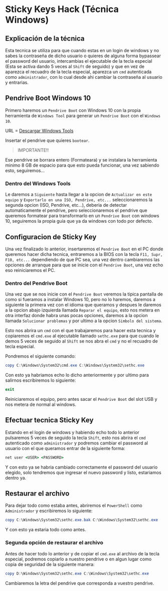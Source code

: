 # Sticky Keys Hack (Técnica Windows)

## Explicación de la técnica

Esta tecnica se utiliza para que cuando estas en un login de windows y no sabes la contraseña de dicho usuario o quieres de alguna forma bypassear el password del usuario, intercambias el ejecutable de la tecla especial (Esta se activa dando 5 veces al `Shift` de seguido) y que en vez de aparezca el recuadro de la tecla especial, aparezca un `cmd` autenticada como `administrador`, con lo cual desde ahi cambiar la contraseña al usuario y entrarias.

## Pendrive Boot Windows 10

Primero haremos un `Pendrive Boot` con Windows 10 con la propia herramienta de `Windows Tool` para generar un `Pendrive Boot` con el `Windows 10`.

URL = [Descargar Windows Tools](https://www.microsoft.com/es-es/software-download/windows10?msockid=2284017e9b096c8a2198147d9abc6d27)

Insertar el pendrive que quieres `bootear`.

> IMPORTANTE!!

Ese pendrive se borrara entero (Formateara) y se instalara la herramienta minimo 8 GB de espacio para que esto pueda funcionar, una vez sabiendo esto, seguiremos...

### Dentro del Windows Tools

Le daremos a `Siguiente` hasta llegar a la opcion de `Actualizar en este equipo` y `Exportarlo en una ISO, Pendrive, etc...` seleccionaremos la segunda opcion (ISO, Pendrive, etc...), deberia de detectar automaticamente el pendrive, pero seleccionaremos el pendrive que queremos formatear para transformarlo en un `Pendrive Boot` con windows 10, seguiremos la propia guia que ya da windows con todo por defecto.

## Configuracion de Sticky Key

Una vez finalizado lo anterior, insertaremos el `Pendrive Boot` en el PC donde queremos hacer dicha tecnica, entraremos a la BIOS con la tecla `F11, Supr, F10, etc...` dependiendo de que PC sea, una vez dentro cambiaremos las opciones de arranque para que se inicie con el `Pendrive Boot`, una vez echo eso reiniciaremos el PC.

### Dentro del Pendrive Boot

Una vez que se nos inicie con el `Pendrive Boot` veremos la tipica pantalla de como si fueramos a instalar Windows 10, pero no lo haremos, daremos a siguiente la primera vez con el idioma que queramos y despues le daremos a la opcion abajo izquierda llamada `Reparar el equipo`, esto nos metera en otra interfaz donde habra unas pocas opciones, daremos a la opcion llamada `Solucionar problemas` y por ultimo a la opcion `Simbolo del sistema`.

Esto nos abrira un `cmd` con el que trabajaremos para hacer esta tecnica y copiaremos el `cmd.exe` al ejecutable llamado `sethc.exe` para que cuando le demos 5 veces de seguido al `Shift` se nos abra el `cmd` y no el recuadro de tecla especial.

Pondremos el siguiente comando:

```powershell
copy C:\Windows\System32\cmd.exe C:\Windows\System32\sethc.exe
```

Con esto ya habriamos echo lo dicho anteriormente y por ultimo para salirnos escribiremos lo siguiente:

```powershell
exit
```

Reiniciaremos el equipo, pero antes sacar el `Pendrive Boot` del slot USB y nos metera de normal al windows.

## Efectuar tecnica Sticky Key

Estando en el login de windows y habiendo echo todo lo anterior pulsaremos 5 veces de seguido la tecla `Shift`, esto nos abrira el `cmd` autenticado como `administrador` y podremos cambiar el password al usuario con el que queramos entrar de la siguiente forma:

```cmd
net user <USER> <PASSWORD>
```

Y con esto ya se habria cambiado correctamente el password del usuario elegido, solo tendremos que ingresar el nuevo password y listo, estariamos dentro ya.

## Restaurar el archivo

Para dejar todo como estaba antes, abriremos el `PowerShell` como `Administrador` y escribiremos lo siguiente:

```powershell
copy C:\Windows\System32\sethc.exe.bak C:\Windows\System32\sethc.exe
```

Y con esto ya estaria todo como antes.

### Segunda opción de restaurar el archivo

Antes de hacer todo lo anterior y de copiar el `cmd.exe` al archivo de la tecla especial, podremos copiarlo a nuestro pendrive o en algun lugar como copia de seguridad de la siguiente manera:

```powershell
copy D:\Windows\System32\sethc.exe C:\Windows\System32\sethc.exe
```

Cambiaremos la letra del pendrive que corresponda a vuestro pendrive.
